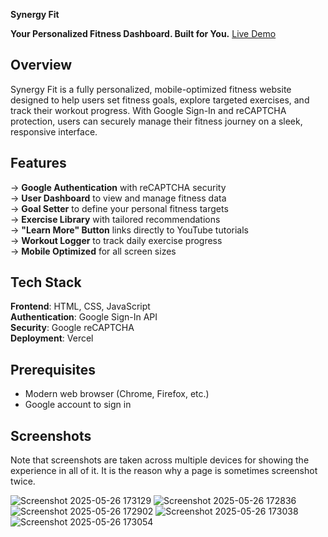 **Synergy Fit**

**Your Personalized Fitness Dashboard. Built for You.**
[Live Demo](https://synergy-fit.vercel.app/)

## Overview

Synergy Fit is a fully personalized, mobile-optimized fitness website designed to help users set fitness goals, explore targeted exercises, and track their workout progress. With Google Sign-In and reCAPTCHA protection, users can securely manage their fitness journey on a sleek, responsive interface.

## Features

-> **Google Authentication** with reCAPTCHA security    
-> **User Dashboard** to view and manage fitness data   
-> **Goal Setter** to define your personal fitness targets     
-> **Exercise Library** with tailored recommendations      
-> **"Learn More" Button** links directly to YouTube tutorials        
-> **Workout Logger** to track daily exercise progress       
-> **Mobile Optimized** for all screen sizes        

## Tech Stack

**Frontend**: HTML, CSS, JavaScript  
**Authentication**: Google Sign-In API  
**Security**: Google reCAPTCHA  
**Deployment**: Vercel

## Prerequisites

- Modern web browser (Chrome, Firefox, etc.)
- Google account to sign in

## Screenshots

Note that screenshots are taken across multiple devices for showing the experience in all of it. It is the reason why a page is sometimes screenshot twice.

![Screenshot 2025-05-26 173129](https://github.com/user-attachments/assets/33d8c8e2-4d78-4c65-998e-da74d771ff78)
![Screenshot 2025-05-26 172836](https://github.com/user-attachments/assets/55b6e802-e58b-412e-ac5c-2d7f24381f39)
![Screenshot 2025-05-26 172902](https://github.com/user-attachments/assets/63358587-a09a-4e25-a738-d9b936221741)
![Screenshot 2025-05-26 173038](https://github.com/user-attachments/assets/262240a2-d52e-41d1-88bc-fd71765e4d59)
![Screenshot 2025-05-26 173054](https://github.com/user-attachments/assets/16ddb7ee-3a71-460a-a00a-5444e47a4bed)

